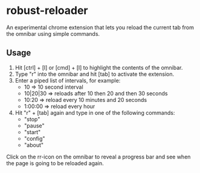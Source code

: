 # robust-reloader

An experimental chrome extension that lets you reload the current tab from the omnibar using simple commands.

## Usage

1. Hit [ctrl] + [l] or [cmd] + [l] to highlight the contents of the omnibar.
2. Type "r" into the omnibar and hit [tab] to activate the extension.
3. Enter a piped list of intervals, for example:
    - 10 => 10 second interval
    - 10|20|30 => reloads after 10 then 20 and then 30 seconds
    - 10:20 => reload every 10 minutes and 20 seconds
    - 1:00:00 => reload every hour
4. Hit "r" + [tab] again and type in one of the following commands:
    - "stop"
    - "pause"
    - "start"
    - "config"
    - "about"

Click on the rr-icon on the omnibar to reveal a progress bar and see when the page is going to be reloaded again.
